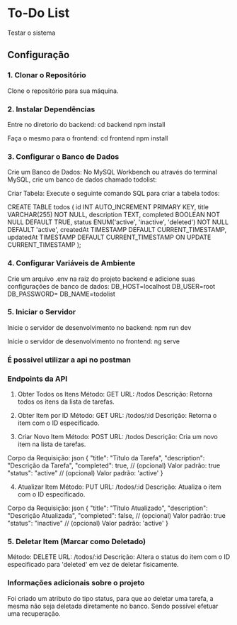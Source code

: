 # To-Do List

Testar o sistema

## Configuração

### 1. Clonar o Repositório

Clone o repositório para sua máquina.

### 2. Instalar Dependências

Entre no diretorio do backend: cd backend
npm install

Faça o mesmo para o frontend: cd frontend
npm install


### 3. Configurar o Banco de Dados

Crie um Banco de Dados: No MySQL Workbench ou através do terminal MySQL, crie um banco de dados chamado todolist:

Criar Tabela: Execute o seguinte comando SQL para criar a tabela todos:

CREATE TABLE todos (
  id INT AUTO_INCREMENT PRIMARY KEY,
  title VARCHAR(255) NOT NULL,
  description TEXT,
  completed BOOLEAN NOT NULL DEFAULT TRUE,
  status ENUM('active', 'inactive', 'deleted') NOT NULL DEFAULT 'active',
  createdAt TIMESTAMP DEFAULT CURRENT_TIMESTAMP,
  updatedAt TIMESTAMP DEFAULT CURRENT_TIMESTAMP ON UPDATE CURRENT_TIMESTAMP
);

### 4. Configurar Variáveis de Ambiente
Crie um arquivo .env na raiz do projeto backend e adicione suas configurações de banco de dados:
DB_HOST=localhost
DB_USER=root
DB_PASSWORD=
DB_NAME=todolist

### 5. Iniciar o Servidor
Inicie o servidor de desenvolvimento no backend:
npm run dev

Inicie o servidor de desenvolvimento no frontend:
ng serve


### É possivel utilizar a api no postman


### Endpoints da API
1. Obter Todos os Itens
Método: GET
URL: /todos
Descrição: Retorna todos os itens da lista de tarefas.

2. Obter Item por ID
Método: GET
URL: /todos/:id
Descrição: Retorna o item com o ID especificado.

3. Criar Novo Item
Método: POST
URL: /todos
Descrição: Cria um novo item na lista de tarefas.

Corpo da Requisição:
json
{
  "title": "Título da Tarefa",
  "description": "Descrição da Tarefa",
  "completed": true,      // (opcional) Valor padrão: true
  "status": "active"      // (opcional) Valor padrão: 'active'
}


4. Atualizar Item
Método: PUT
URL: /todos/:id
Descrição: Atualiza o item com o ID especificado.

Corpo da Requisição:
json
{
  "title": "Título Atualizado",
  "description": "Descrição Atualizada",
  "completed": false,     // (opcional) Valor padrão: true
  "status": "inactive"    // (opcional) Valor padrão: 'active'
}

### 5. Deletar Item (Marcar como Deletado)

Método: DELETE
URL: /todos/:id
Descrição: Altera o status do item com o ID especificado para 'deleted' em vez de deletar fisicamente.



### Informações adicionais sobre o projeto

Foi criado um atributo do tipo status, para que ao deletar uma tarefa, a mesma não seja deletada diretamente no banco. Sendo possível efetuar uma recuperação.